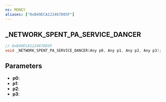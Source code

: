 ```yaml
---
ns: MONEY
aliases: ["0xB49ECA122467D05F"]
---
```

## _NETWORK_SPENT_PA_SERVICE_DANCER

```c
// 0xB49ECA122467D05F
void _NETWORK_SPENT_PA_SERVICE_DANCER(Any p0, Any p1, Any p2, Any p3);
```

## Parameters
* **p0**: 
* **p1**: 
* **p2**: 
* **p3**: 

